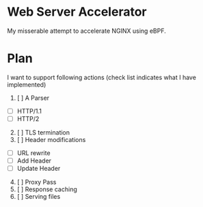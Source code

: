 # Web Server Accelerator

My misserable attempt to accelerate NGINX using eBPF.

# Plan

I want to support following actions (check list indicates what I have implemented)

1. [ ] A Parser
  * [ ] HTTP/1.1
  * [ ] HTTP/2
2. [ ] TLS termination
3. [ ] Header modifications
  * [ ] URL rewrite
  * [ ] Add Header
  * [ ] Update Header
4. [ ] Proxy Pass
5. [ ] Response caching
6. [ ] Serving files

